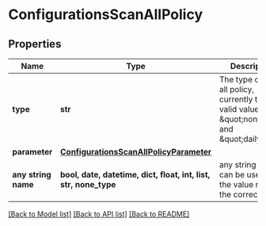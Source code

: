 # ConfigurationsScanAllPolicy


## Properties
Name | Type | Description | Notes
------------ | ------------- | ------------- | -------------
**type** | **str** | The type of scan all policy, currently the valid values are \&quot;none\&quot; and \&quot;daily\&quot; | [optional] 
**parameter** | [**ConfigurationsScanAllPolicyParameter**](ConfigurationsScanAllPolicyParameter.md) |  | [optional] 
**any string name** | **bool, date, datetime, dict, float, int, list, str, none_type** | any string name can be used but the value must be the correct type | [optional]

[[Back to Model list]](../README.md#documentation-for-models) [[Back to API list]](../README.md#documentation-for-api-endpoints) [[Back to README]](../README.md)


